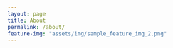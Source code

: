 ```yaml
---
layout: page
title: About
permalink: /about/
feature-img: "assets/img/sample_feature_img_2.png"
---
```



